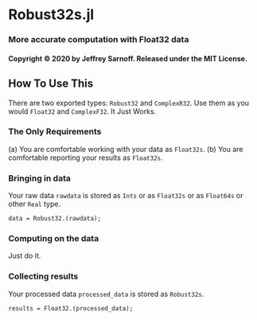 # Robust32s.jl
### More accurate computation with Float32 data
#### Copyright &copy; 2020 by Jeffrey Sarnoff.  Released under the MIT License.

## How To Use This

There are two exported types: `Robust32` and `ComplexR32`.  Use them as you would `Float32` and `ComplexF32`.
It Just Works.

### The Only Requirements

(a) You are comfortable working with your data as `Float32s`.
(b) You are comfortable reporting your results as `Float32s`.

### Bringing in data

Your raw data `rawdata` is stored as `Ints` or as `Float32s` or as `Float64s` or other `Real` type.

`data = Robust32.(rawdata);`

### Computing on the data

Just do it.

### Collecting results

Your processed data `processed_data` is stored as `Robust32s`.

`results = Float32.(processed_data);`


